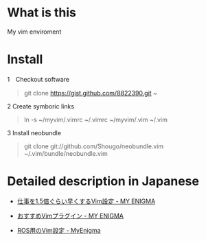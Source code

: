 # What is this

My vim enviroment

# Install

1　Checkout software

> git clone https://gist.github.com/8822390.git ~

2 Create symboric links

> ln -s ~/myvim/.vimrc ~/.vimrc ~/myvim/.vim ~/.vim

3 Install neobundle

> git clone git://github.com/Shougo/neobundle.vim ~/.vim/bundle/neobundle.vim


# Detailed description in Japanese

* [仕事を1.5倍ぐらい早くするVim設定 - MY ENIGMA](http://d.hatena.ne.jp/meison_amsl/20120403/1333452345)

* [おすすめVimプラグイン - MY ENIGMA](http://d.hatena.ne.jp/meison_amsl/20141219)

* [ROS用のVim設定 - MyEnigma](http://myenigma.hatenablog.com/entry/20141129/1417248480)


